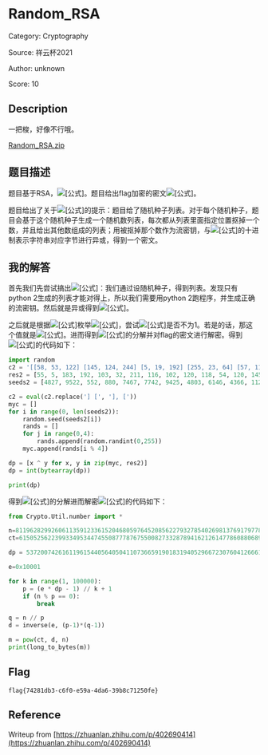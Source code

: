 # Random_RSA

Category: Cryptography

Source: 祥云杯2021

Author: unknown

Score: 10

## Description

一把梭，好像不行哦。

[ Random_RSA.zip](https://compass.ctfd.io/files/b7947877b0ba66dd7d08ab8504eef106/Random_RSA.zip?token=eyJ1c2VyX2lkIjoxLCJ0ZWFtX2lkIjpudWxsLCJmaWxlX2lkIjoxMDJ9.YSXz2A.fndywdGcnR1ekCusDUFuapHOk78)

## 题目描述

题目基于RSA，![[公式]](https://www.zhihu.com/equation?tex=N%3Dpq%2C+e%3D65537)。题目给出flag加密的密文![[公式]](https://www.zhihu.com/equation?tex=c)。

题目给出了关于![[公式]](https://www.zhihu.com/equation?tex=d_p)的提示：题目给了随机种子列表。对于每个随机种子，题目会基于这个随机种子生成一个随机数列表，每次都从列表里面指定位置抠掉一个数，并且给出其他数组成的列表；用被抠掉那个数作为流密钥，与![[公式]](https://www.zhihu.com/equation?tex=d_p)的十进制表示字符串对应字节进行异或，得到一个密文。

## 我的解答

首先我们先尝试搞出![[公式]](https://www.zhihu.com/equation?tex=d_p)：我们通过设随机种子，得到列表。发现只有python 2生成的列表才能对得上，所以我们需要用python 2跑程序，并生成正确的流密钥。然后就是异或得到![[公式]](https://www.zhihu.com/equation?tex=d_p)。

之后就是根据![[公式]](https://www.zhihu.com/equation?tex=e+d_p%3Dk%28p-1%29%2B1)枚举![[公式]](https://www.zhihu.com/equation?tex=k)，尝试![[公式]](https://www.zhihu.com/equation?tex=%5Cleft%28%28e+d_p+-+1%29+%2F+k+%2B+1%2C+N+%5Cright%29)是否不为1。若是的话，那这个值就是![[公式]](https://www.zhihu.com/equation?tex=p)。进而得到![[公式]](https://www.zhihu.com/equation?tex=N%3Dpq)的分解并对flag的密文进行解密。得到![[公式]](https://www.zhihu.com/equation?tex=d_p)的代码如下：

```python
import random
c2 = '[[58, 53, 122] [145, 124, 244] [5, 19, 192] [255, 23, 64] [57, 113, 194] [246, 205, 162] [112, 87, 95] [215, 147, 105] [16, 131, 38] [234, 36, 46] [68, 61, 146] [148, 61, 9] [139, 77, 32] [96, 56, 160] [121, 76, 17] [114, 246, 92] [178, 206, 60] [168, 147, 26] [168, 41, 68] [24, 93, 84] [175, 43, 88] [147, 97, 153] [42, 94, 45] [150, 103, 127] [68, 163, 62] [165, 37, 89] [219, 248, 59] [241, 182, 8] [140, 211, 146] [88, 226, 2] [48, 150, 56] [87, 109, 255] [227, 216, 65] [23, 190, 10] [5, 25, 64] [6, 12, 124] [53, 113, 124] [255, 192, 158] [61, 239, 5] [62, 108, 86] [123, 44, 64] [195, 192, 30] [30, 82, 95] [56, 178, 165] [68, 77, 239] [106, 247, 226] [17, 46, 114] [91, 71, 156] [157, 43, 182] [146, 6, 42] [148, 143, 161] [108, 33, 139] [139, 169, 157] [71, 140, 25] [28, 153, 26] [241, 221, 235] [28, 131, 141] [159, 111, 184] [47, 206, 11] [220, 152, 157] [41, 213, 97] [4, 220, 10] [77, 13, 248] [94, 140, 110] [25, 250, 226] [218, 102, 109] [189, 238, 66] [91, 18, 131] [23, 239, 190] [159, 33, 72] [183, 78, 208] [209, 213, 101] [111, 50, 220] [166, 104, 233] [170, 144, 10] [187, 87, 175] [195, 59, 104] [165, 179, 179] [99, 247, 153] [195, 61, 100] [223, 159, 165] [230, 93, 184] [87, 28, 35] [35, 122, 38] [158, 188, 163] [229, 192, 222] [12, 12, 192] [207, 95, 224] [127, 113, 137] [22, 114, 143] [13, 45, 144] [70, 140, 211] [57, 101, 42] [132, 62, 129] [40, 128, 124] [1, 132, 161] [164, 33, 133] [252, 201, 32] [8, 18, 247] [1, 88, 55] [201, 135, 186] [101, 254, 125] [236, 196, 39] [148, 24, 103] [101, 29, 253] [97, 156, 64] [90, 103, 91] [50, 48, 80] [206, 22, 93] [11, 114, 174] [61, 132, 247] [215, 32, 232] [95, 128, 90] [57, 35, 228] [163, 143, 107] [178, 250, 28] [64, 107, 225] [106, 115, 207] [85, 134, 21] [118, 201, 76] [234, 34, 22] [241, 236, 122] [111, 185, 127] [1, 26, 164] [254, 57, 117] [243, 27, 32] [161, 88, 80] [50, 165, 93] [87, 182, 216] [184, 159, 63] [167, 166, 123] [37, 78, 33] [186, 81, 58] [48, 3, 239] [70, 186, 13] [56, 108, 178] [54, 55, 235] [105, 180, 105] [16, 194, 98] [136, 11, 41] [18, 203, 79] [185, 114, 170] [148, 181, 223] [118, 57, 160] [23, 250, 181] [235, 219, 228] [44, 151, 38] [185, 224, 134] [42, 162, 122] [3, 9, 158] [129, 245, 2] [66, 241, 92] [80, 124, 36]]'
res2 = [55, 5, 183, 192, 103, 32, 211, 116, 102, 120, 118, 54, 120, 145, 185, 254, 77, 144, 70, 54, 193, 73, 64, 0, 79, 244, 190, 23, 215, 187, 53, 176, 27, 138, 42, 89, 158, 254, 159, 133, 78, 11, 155, 163, 145, 248, 14, 179, 23, 226, 220, 201, 5, 71, 241, 195, 75, 191, 237, 108, 141, 141, 185, 76, 7, 113, 191, 48, 135, 139, 100, 83, 212, 242, 21, 143, 255, 164, 146, 119, 173, 255, 140, 193, 173, 2, 224, 205, 68, 10, 77, 180, 24, 23, 196, 205, 108, 28, 243, 80, 140, 4, 98, 76, 217, 70, 208, 202, 78, 177, 124, 10, 168, 165, 223, 105, 157, 152, 48, 152, 51, 133, 190, 202, 136, 204, 44, 33, 58, 4, 196, 219, 71, 150, 68, 162, 175, 218, 173, 19, 201, 100, 100, 85, 201, 24, 59, 186, 46, 130, 147, 219, 22, 81]
seeds2 = [4827, 9522, 552, 880, 7467, 7742, 9425, 4803, 6146, 4366, 1126, 4707, 1138, 2367, 1081, 5577, 4592, 5897, 4565, 2012, 2700, 1331, 9638, 7741, 50, 824, 8321, 7411, 6145, 1271, 7637, 5481, 8474, 2085, 2421, 590, 7733, 9427, 3278, 5361, 1284, 2280, 7001, 8573, 5494, 7431, 2765, 827, 102, 1419, 6528, 735, 5653, 109, 4158, 5877, 5975, 1527, 3027, 9776, 5263, 5211, 1293, 5976, 7759, 3268, 1893, 6546, 4684, 419, 8334, 7621, 1649, 6840, 2975, 8605, 5714, 2709, 1109, 358, 2858, 6868, 2442, 8431, 8316, 5446, 9356, 2817, 2941, 3177, 7388, 4149, 4634, 4316, 5377, 4327, 1774, 6613, 5728, 1751, 8478, 3132, 4680, 3308, 9769, 8341, 1627, 3501, 1046, 2609, 7190, 5706, 3627, 8867, 2458, 607, 642, 5436, 6355, 6326, 1481, 9887, 205, 5511, 537, 8576, 6376, 3619, 6609, 8473, 2139, 3889, 1309, 9878, 2182, 8572, 9275, 5235, 6989, 6592, 4618, 7883, 5702, 3999, 925, 2419, 7838, 3073, 488, 21, 3280, 9915, 3672, 579]

c2 = eval(c2.replace('] [', '], ['))
myc = []
for i in range(0, len(seeds2)):
    random.seed(seeds2[i])
    rands = []
    for j in range(0,4):
        rands.append(random.randint(0,255))
    myc.append(rands[i % 4])

dp = [x ^ y for x, y in zip(myc, res2)]
dp = int(bytearray(dp))

print(dp)
```

得到![[公式]](https://www.zhihu.com/equation?tex=N%3Dpq)的分解进而解密![[公式]](https://www.zhihu.com/equation?tex=c)的代码如下：

```python
from Crypto.Util.number import *

n=81196282992606113591233615204680597645208562279327854026981376917977843644855180528227037752692498558370026353244981467900057157997462760732019372185955846507977456657760125682125104309241802108853618468491463326268016450119817181368743376919334016359137566652069490881871670703767378496685419790016705210391
ct=61505256223993349534474550877787675500827332878941621261477860880689799960938202020614342208518869582019307850789493701589309453566095881294166336673487909221860641809622524813959284722285069755310890972255545436989082654705098907006694780949725756312169019688455553997031840488852954588581160550377081811151

dp = 5372007426161196154405640504110736659190183194052966723076041266610893158678092845450232508793279585163304918807656946147575280063208168816457346755227057

e=0x10001

for k in range(1, 100000):
    p = (e * dp - 1) // k + 1
    if (n % p == 0):
        break

q = n // p
d = inverse(e, (p-1)*(q-1))

m = pow(ct, d, n)
print(long_to_bytes(m))
```

## Flag

```text
flag{74281db3-c6f0-e59a-4da6-39b8c71250fe}
```

## Reference

Writeup from [https://zhuanlan.zhihu.com/p/402690414](https://zhuanlan.zhihu.com/p/402690414)

